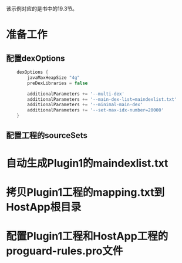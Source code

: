 该示例对应的是书中的19.3节。

# 准备工作 #

## 配置dexOptions ##

``` groovy
    dexOptions {
        javaMaxHeapSize "4g"
        preDexLibraries = false

        additionalParameters += '--multi-dex'
        additionalParameters += '--main-dex-list=maindexlist.txt'
        additionalParameters += '--minimal-main-dex'
        additionalParameters += '--set-max-idx-number=20000'
    }
```

## 配置工程的sourceSets ##

# 自动生成Plugin1的maindexlist.txt  #

# 拷贝Plugin1工程的mapping.txt到HostApp根目录 #

# 配置Plugin1工程和HostApp工程的proguard-rules.pro文件 #

